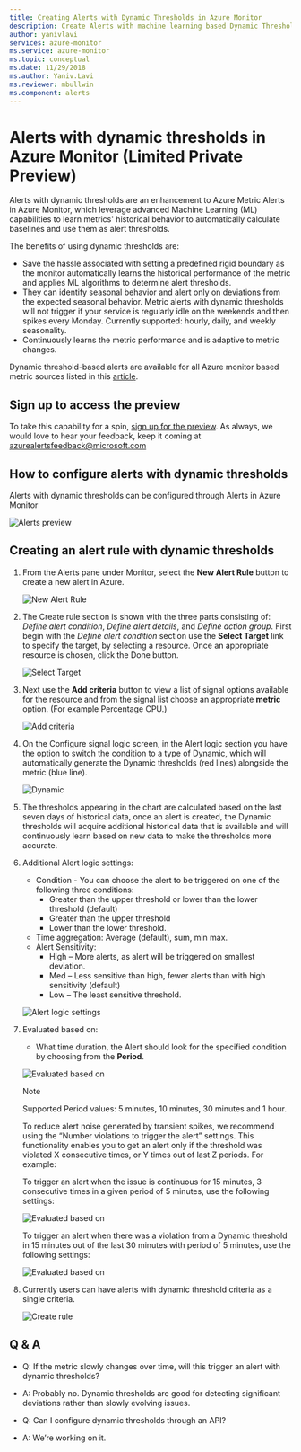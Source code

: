 ```yaml
---
title: Creating Alerts with Dynamic Thresholds in Azure Monitor
description: Create Alerts with machine learning based Dynamic Thresholds
author: yanivlavi
services: azure-monitor
ms.service: azure-monitor
ms.topic: conceptual
ms.date: 11/29/2018
ms.author: Yaniv.Lavi 
ms.reviewer: mbullwin
ms.component: alerts
---
```


# Alerts with dynamic thresholds in Azure Monitor (Limited Private Preview)

Alerts with dynamic thresholds are an enhancement to Azure Metric Alerts in Azure Monitor, which leverage advanced Machine Learning (ML) capabilities to learn metrics' historical behavior to automatically calculate baselines and use them as alert thresholds.

The benefits of using dynamic thresholds are:

- Save the hassle associated with setting a predefined rigid boundary as the monitor automatically learns the historical performance of the metric and applies ML algorithms to determine alert thresholds.
- They can identify seasonal behavior and alert only on deviations from the expected seasonal behavior. Metric alerts with dynamic thresholds will not trigger if your service is regularly idle on the weekends and then spikes every Monday. Currently supported: hourly, daily, and weekly seasonality.
- Continuously learns the metric performance and is adaptive to metric changes.

Dynamic threshold-based alerts are available for all Azure monitor based metric sources listed in this [article](https://docs.microsoft.com/azure/monitoring-and-diagnostics/monitoring-near-real-time-metric-alerts#what-resources-can-i-create-near-real-time-metric-alerts-for).

## Sign up to access the preview

To take this capability for a spin, [sign up for the preview](https://aka.ms/DynamicThresholdMetricAlerts). As always, we would love to hear your feedback, keep it coming at [azurealertsfeedback@microsoft.com](mailto:azurealertsfeedback@microsoft.com)

## How to configure alerts with dynamic thresholds

Alerts with dynamic thresholds can be configured through Alerts in Azure Monitor

![Alerts preview](./media/alerts-dynamic-thresholds/0001.png)

## Creating an alert rule with dynamic thresholds

1. From the Alerts pane under Monitor, select the **New Alert Rule** button to create a new alert in Azure.

   ![New Alert Rule](./media/alerts-dynamic-thresholds/002.png)

2. The Create rule section is shown with the three parts consisting of: _Define alert condition_, _Define alert details_, and _Define action group_. First begin with the _Define alert condition_ section use the **Select Target** link to specify the target, by selecting a resource. Once an appropriate resource is chosen, click the Done button.

   ![Select Target](./media/alerts-dynamic-thresholds/0003.png)

3. Next use the **Add criteria** button to view a list of signal options available for the resource and from the signal list choose an appropriate **metric** option. (For example Percentage CPU.)

   ![Add criteria](./media/alerts-dynamic-thresholds/004.png)

4. On the Configure signal logic screen, in the Alert logic section you have the option to switch the condition to a type of Dynamic, which will automatically generate the Dynamic thresholds (red lines) alongside the metric (blue line).

   ![Dynamic](./media/alerts-dynamic-thresholds/005.png)

5. The thresholds appearing in the chart are calculated based on the last seven days of historical data, once an alert is created, the Dynamic thresholds will acquire additional historical data that is available and will continuously learn based on new data to make the thresholds more accurate.

6. Additional Alert logic settings:
   - Condition - You can choose the alert to be triggered on one of the following three conditions:
       - Greater than the upper threshold or lower than the lower threshold (default)
       - Greater than the upper threshold
       - Lower than the lower threshold.
   - Time aggregation: Average (default), sum, min max.
   - Alert Sensitivity:
       - High – More alerts, as alert will be triggered on smallest deviation.
       - Med – Less sensitive than high, fewer alerts than with high sensitivity (default)
       - Low – The least sensitive threshold.

    ![Alert logic settings](./media/alerts-dynamic-thresholds/00007.png)

7. Evaluated based on:
    -  What time duration, the Alert should look for the specified condition by choosing from the **Period**.

    ![Evaluated based on](./media/alerts-dynamic-thresholds/007.png)

   > [!NOTE]
   > Supported Period values: 5 minutes, 10 minutes, 30 minutes and 1 hour.

   To reduce alert noise generated by transient spikes, we recommend using the “Number violations to trigger the alert” settings. This functionality enables you to get an alert only if the threshold was violated X consecutive times, or Y times out of last Z periods. For example:

    To trigger an alert when the issue is continuous for 15 minutes, 3 consecutive times in a given period of 5 minutes, use the following settings:

   ![Evaluated based on](./media/alerts-dynamic-thresholds/0008.png)

    To trigger an alert when there was a violation from a Dynamic threshold in 15 minutes out of the last 30 minutes with period of 5 minutes, use the following settings:

   ![Evaluated based on](./media/alerts-dynamic-thresholds/0009.png)

8. Currently users can have alerts with dynamic threshold criteria as a single criteria.

   ![Create rule](./media/alerts-dynamic-thresholds/010.png)

## Q & A

- Q: If the metric slowly changes over time, will this trigger an alert with dynamic thresholds?

- A: Probably no. Dynamic thresholds are good for detecting significant deviations rather than slowly evolving issues.

- Q: Can I configure dynamic thresholds through an API?

- A: We’re working on it.
